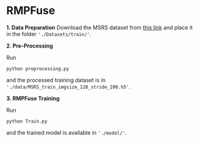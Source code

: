 # RMPFuse

**1. Data Preparation**
Download the MSRS dataset from [this link](https://github.com/Linfeng-Tang/MSRS) and place it in the folder ``'./Datasets/train/'``.

**2. Pre-Processing**

Run 
```
python preprocessing.py
``` 
and the processed training dataset is in ``'./data/MSRS_train_imgsize_128_stride_200.h5'``.

**3. RMPFuse Training**

Run 
```
python Train.py
``` 
and the trained model is available in ``'./model/'``.

